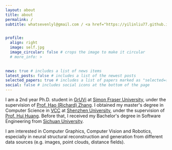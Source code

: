 ```yaml
---
layout: about
title: about
permalink: /
subtitle: whatsevenlyl@gmail.com / <a href="https://yilinliu77.github.io/assets/pdf/cv.pdf" target="_blank">CV</a> / <a href="https://scholar.google.com/citations?user=dIprnogAAAAJ&hl=en" target="_blank">Google Scholar</a>


profile:
  align: right
  image: self.jpg
  image_circular: false # crops the image to make it circular
  # more_info: >
    

news: true # includes a list of news items
latest_posts: false # includes a list of the newest posts
selected_papers: true # includes a list of papers marked as "selected={true}"
social: false # includes social icons at the bottom of the page
---
```


I am a 2nd year Ph.D. student in [GrUVi](https://gruvi.cs.sfu.ca) at [Simon Fraser University](https://www.sfu.ca), under the supervision of [Prof. Hao (Richard) Zhang](https://www.cs.sfu.ca/~haoz). I obtained my master's degree in Computer Science in [VCC](https://vcc.tech/index.html) at [Shenzhen University](https://en.szu.edu.cn/), under the supervision of [Prof. Hui Huang](https://vcc.tech/~huihuang). Before that, I received my Bachelor's degree in Software Engineering from [Sichuan University](https://en.scu.edu.cn/).

I am interested in Computer Graphics, Computer Vision and Robotics, especially in neural structural reconstruction and generation from different data sources (e.g. images, point clouds, distance fields).